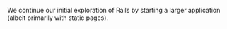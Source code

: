 We continue our initial exploration of Rails by starting a larger application
(albeit primarily with static pages).
